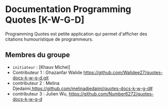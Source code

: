 # Documentation Programming Quotes [K-W-G-D]

Programming Quotes est petite application qui permet d'afficher des citations humouristique de programmeurs. 

## Membres du groupe

- `initiateur` : [Khauv Michel]
- Contributeur 1 : Ghazanfar Walide https://github.com/Walidee27/quotes-docs-k-w-g-d.git
- contributeur 2 : Melina Djedaimi,https://github.com/melinadjedaimi/quotes-docs-k-w-g-d#
- contributeur 3 : Julien Wu, https://github.com/Number6272/quotes-docs-k-w-g-d

